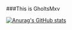 ###This is GholtsMxv

[![Anurag's GitHub stats](https://github-readme-stats.vercel.app/api?username=GHOSTEEEEEER)](https://github.com/anuraghazra/github-readme-stats)
